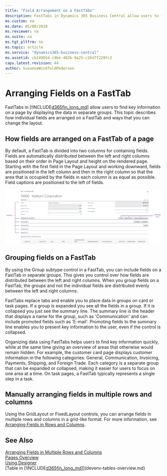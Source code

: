 ```yaml
---
title: "Field Arrangement on a FastTabs"
description: FastTabs in Dynamics 365 Business Central allow users to find key information on a page displayed in separate groups.
ms.custom: na
ms.date: 05/08/2018
ms.reviewer: na
ms.suite: na
ms.tgt_pltfrm: na
ms.topic: article
ms.service: "dynamics365-business-central"
ms.assetid: cb249654-c9be-482b-9a25-c26d7f229fc2
caps.latest.revision: 44
author: SusanneWindfeldPedersen
---
```

# Arranging Fields on a FastTab
FastTabs in [!INCLUDE[d365fin_long_md](includes/d365fin_long_md.md)] allow users to find key information on a page by displaying the data in separate groups. This topic describes how individual fields are arranged on a FastTab and ways that you can change the layout. 

## How fields are arranged on a FastTab of a page  
By default, a FastTab is divided into two columns for containing fields. Fields are automatically distributed between the left and right columns based on their order in Page Layout and height on the rendered page. Starting with the first field in the Page Layout and working downward, fields are positioned in the left column and then in the right column so that the area that is occupied by the fields in each column is as equal as possible. Field captions are positioned to the left of fields. 

![Shows FastTab on customer card page](media/fasttab-overview.png) 

## Grouping fields on a FastTab  
By using the Group subtype control in a FastTab, you can include fields on a FastTab in separate groups. This gives you control over how fields are distributed between the left and right columns. When you group fields on a FastTab, the groups and not the individual fields are distributed evenly between the left and right columns.  

FastTabs replace tabs and enable you to place data in groups on card or task pages. If a group is expanded you see all the fields in a group. If it is collapsed you just see the summary line. The summary line is the header that displays a name for the group, such as 'Communication' and can include promoted fields such as 'E-mail'. Promoting fields to the summary line enables you to present key information to the user, even if the control is collapsed. 

Organizing data using FastTabs helps users to find key information quickly, while at the same time giving an overview of areas that otherwise would remain hidden. For example, the customer card page displays customer information in the following categories: General, Communication, Invoicing, Payments, Shipping, and Foreign Trade. Each category is a separate group that can be expanded or collapsed, making it easier for users to focus on one area at a time. On task pages, a FastTab typically represents a single step in a task. 
  
## Manually arranging fields in multiple rows and columns  

Using the GridLayout or FixedLayout controls, you can arrange fields in multiple rows and columns in a grid-like format. For more information, see [Arranging Fields in Rows and Columns](devenv-arranging-fields-in-rows-and-columns.md).

## See Also
[Arranging Fields in Multiple Rows and Columns](devenv-arranging-fields-in-rows-and-columns.md)  
[Pages Overview](devenv-pages-overview.md)  
[Using Designer](devenv-inclient-designer.md)  
[Table in [!INCLUDE[d365fin_long_md](includes/d365fin_long_md.md)]](devenv-tables-overview.md)  
